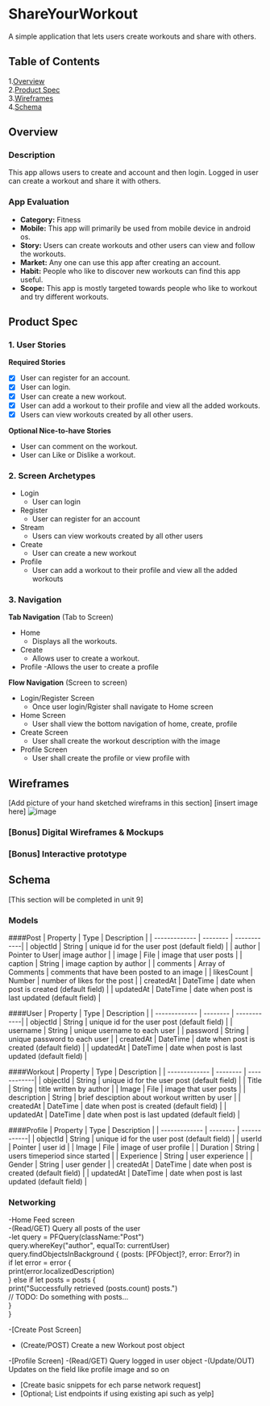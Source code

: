 # ShareYourWorkout
A simple application that lets users create workouts and share with others.

## Table of Contents
1.[Overview](#Overview)  
2.[Product Spec](#Product-Spec)  
3.[Wireframes](#Wireframes)  
4.[Schema](#Schema)

## Overview
### Description
This app allows users to create and account and then login. Logged in user can create a workout and share it with others.

### App Evaluation
- **Category:** Fitness
- **Mobile:** This app will primarily be used from mobile device in android os.
- **Story:** Users can create workouts and other users can view and follow the workouts.
- **Market:** Any one can use this app after creating an account.
- **Habit:** People who like to discover new workouts can find this app useful.
- **Scope:** This app is mostly targeted towards people who like to workout and try different workouts.

## Product Spec

### 1. User Stories
**Required Stories**
- [X] User can register for an account.
- [X] User can login.
- [X] User can create a new workout.
- [X] User can add a workout to their profile and view all the added workouts.
- [X] Users can view workouts created by all other users.

**Optional Nice-to-have Stories**
 * User can comment on the workout.
 * User can Like or Dislike a workout.
 
### 2. Screen Archetypes
* Login
  * User can login
* Register
  * User can register for an account
* Stream
  * Users can view workouts created by all other users  
* Create
  * User can create a new workout
* Profile
  * User can add a workout to their profile and view all the added workouts  

### 3. Navigation
**Tab Navigation** (Tab to Screen)
* Home
  - Displays all the workouts.
* Create
  - Allows user to create a workout.
* Profile
 -Allows the user to create a profile

**Flow Navigation** (Screen to screen)
* Login/Register Screen
   * Once  user login/Rgister shall navigate to Home screen
* Home Screen
   * User shall view the bottom navigation of home, create, profile
* Create Screen
   * User shall create the workout description with the image
 * Profile Screen
   * User shall create the profile or view profile with

## Wireframes
[Add picture of your hand sketched wireframs in this section]
[insert image here]
![image](https://user-images.githubusercontent.com/66568997/139555078-25321394-f81c-402c-81f9-6d475c523f12.png)




### [Bonus] Digital Wireframes & Mockups

### [Bonus] Interactive prototype

## Schema
[This section will be completed in unit 9]
### Models
####Post 
 | Property      | Type     | Description |
   | ------------- | -------- | ------------|
   | objectId      | String   | unique id for the user post (default field) |
   | author        | Pointer to User| image author |
   | image         | File     | image that user posts |
   | caption       | String   | image caption by author |
   | comments | Array of Comments  | comments that have been posted to an image |
   | likesCount    | Number   | number of likes for the post |
   | createdAt     | DateTime | date when post is created (default field) |
   | updatedAt     | DateTime | date when post is last updated (default field) |

####User
 | Property      | Type     | Description |
   | ------------- | -------- | ------------|
   | objectId      | String   | unique id for the user post (default field) |
   | username       | String  | unique username to each user |
   | password        | String     |  unique password to each user |
   | createdAt     | DateTime | date when post is created (default field) |
   | updatedAt     | DateTime | date when post is last updated (default field) |
	
####Workout
  | Property      | Type     | Description |
   | ------------- | -------- | ------------|
   | objectId      | String   | unique id for the user post (default field) |
   | Title       | String  | title written by author |
   | Image        | File     |  image that user posts |
   | description       | String     |  brief desciption about workout written by user |
   | createdAt     | DateTime | date when post is created (default field) |
   | updatedAt     | DateTime | date when post is last updated (default field) |

####Profile
 | Property      | Type     | Description |
   | ------------- | -------- | ------------|
   | objectId      | String   | unique id for the user post (default field) |
   | userId	   | Pointer | user id |
   | Image        | File     |  image of user profile |
   | Duration       | String     |  users timeperiod since started |
   | Experience     | String     |  user experience |
   | Gender       | String     |  user gender |
   | createdAt     | DateTime | date when post is created (default field) |
   | updatedAt     | DateTime | date when post is last updated (default field) |


### Networking 
-Home Feed screen  
 -(Read/GET) Query all posts of the user  
  -let query = PFQuery(className:"Post")  
    query.whereKey("author", equalTo: currentUser)  
    query.findObjectsInBackground { (posts: [PFObject]?, error: Error?) in  
     if let error = error {   
       print(error.localizedDescription)  
      } else if let posts = posts {  
         print("Successfully retrieved \(posts.count) posts.")  
	 // TODO: Do something with posts...  
	  }  
	}

-[Create Post Screen] 
 - (Create/POST) Create a new Workout post object

-[Profile Screen]
 -(Read/GET) Query logged in user object
 -(Update/OUT) Updates on the field like profile image and so on

- [Create basic snippets for ech parse network request]
- [Optional; List endpoints if using existing api such as yelp]
